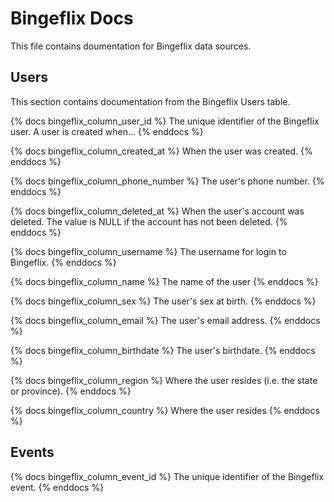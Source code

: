 # Bingeflix Docs
This file contains doumentation for Bingeflix data sources.

## Users
This section contains documentation from the Bingeflix Users table.

{% docs bingeflix_column_user_id %}
The unique identifier of the Bingeflix user. A user is created when...
{% enddocs %}

{% docs bingeflix_column_created_at %}
When the user was created.
{% enddocs %}

{% docs bingeflix_column_phone_number %}
The user's phone number.
{% enddocs %}

{% docs bingeflix_column_deleted_at %}
When the user's account was deleted. The value is NULL if the account has not been deleted.
{% enddocs %}

{% docs bingeflix_column_username %}
The username for login to Bingeflix.
{% enddocs %}  

{% docs bingeflix_column_name %}
The name of the user
{% enddocs %}
  
{% docs bingeflix_column_sex %}
The user's sex at birth.
{% enddocs %}

  
{% docs bingeflix_column_email %}
The user's email address.
{% enddocs %}
      
{% docs bingeflix_column_birthdate %}
The user's birthdate.
{% enddocs %}   

{% docs bingeflix_column_region %}
Where the user resides (i.e. the state or province).
{% enddocs %} 

{% docs bingeflix_column_country %}
Where the user resides
{% enddocs %} 
   
## Events
{% docs bingeflix_column_event_id %}
The unique identifier of the Bingeflix event. 
{% enddocs %}